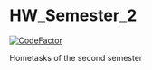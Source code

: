 # HW_Semester_2
[![CodeFactor](https://www.codefactor.io/repository/github/dmiitriyjarosh/hw_semester_2/badge/master)](https://www.codefactor.io/repository/github/dmiitriyjarosh/hw_semester_2/overview/master)

Hometasks of the second semester
